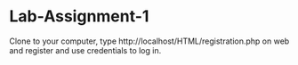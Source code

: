 # Lab-Assignment-1
Clone to your computer, type http://localhost/HTML/registration.php on web and register and use credentials to log in.
